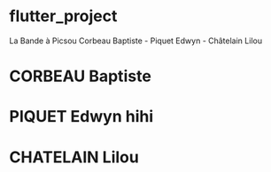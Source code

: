# flutter_project
La Bande à Picsou
Corbeau Baptiste - Piquet Edwyn - Châtelain Lilou

# CORBEAU Baptiste
# PIQUET Edwyn hihi
# CHATELAIN Lilou